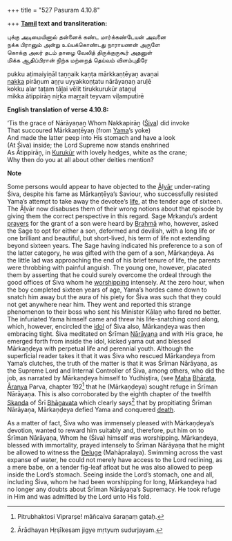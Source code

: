 +++
title = "527 Pasuram 4.10.8"

+++
**[Tamil](/definition/tamil#history "show Tamil definitions") text and transliteration:**

புக்கு அடிமையினால் தன்னைக் கண்ட மார்க்கண்டேயன் அவனை  
நக்க பிரானும் அன்று உய்யக்கொண்டது நாராயணன் அருளே  
கொக்கு அலர் தடம் தாழை வேலித் திருக்குருகூர் அதனுள்  
மிக்க ஆதிப்பிரான் நிற்க மற்றைத் தெய்வம் விளம்புதிரே

pukku aṭimaiyiṉāl taṉṉaik kaṇṭa mārkkaṇṭēyaṉ avaṉai  
[nakka](/definition/nakka#history "show nakka definitions") pirāṉum aṉṟu uyyakkoṇṭatu nārāyaṇaṉ aruḷē  
kokku alar taṭam tāḻai vēlit tirukkurukūr ataṉuḷ  
mikka ātippirāṉ niṟka maṟṟait teyvam viḷamputirē

**English translation of verse 4.10.8:**

‘Tis the grace of Nārāyaṇaṉ Whom Nakkapirāṉ ([Śiva](/definition/shiva#vaishnavism "show Śiva definitions")) did invoke  
That succoured Mārkkaṇṭēyaṉ (from [Yama](/definition/yama#vaishnavism "show Yama definitions")’s yoke)  
And made the latter peep into His stomach and have a look  
(At Śiva) inside; the Lord Supreme now stands enshrined  
As Ātippirāṉ, in [Kurukūr](/definition/kurukur#vaishnavism "show Kurukūr definitions") with lovely hedges, white as the crane;  
Why then do you at all about other deities mention?

**Note**

Some persons would appear to have objected to the [Āḻvār](/definition/aḻvar#vaishnavism "show Āḻvār definitions") under-rating Śiva, despite his fame as Mārkaṇṭēya’s Saviour, who successfully resisted Yama’s attempt to take away the devotee’s [life](/definition/life#history "show life definitions"), at the tender age of sixteen. The Āḻvār now disabuses them of their wrong notions about that episode by giving them the correct perspective in this regard. Sage Mṛkaṇḍu’s ardent [prayers](/definition/prayer#history "show prayers definitions") for the grant of a son were heard by [Brahmā](/definition/brahma#vaishnavism "show Brahmā definitions") who, however, asked the Sage to opt for either a son, deformed and devilish, with a long life or one brilliant and beautiful, but short-lived, his term of life not extending beyond sixteen years. The Sage having indicated his preference to a son of the latter category, he was gifted with the gem of a son, Mārkaṇḍeya. As the little lad was approaching the end of his brief tenure of life, the parents were throbbing with painful anguish. The young one, however, placated them by asserting that he could surely overcome the ordeal through the good offices of Śiva whom he [worshipping](/definition/worshipping#history "show worshipping definitions") intensely. At the zero hour, when the boy completed sixteen years of age, Yama’s hordes came down to snatch him away but the aura of his piety for Śiva was such that they could not get anywhere near him. They went and reported this strange phenomenon to their boss who sent his Minister Kālaṉ who fared no better. The infuriated Yama himself came and threw his life-snatching cord along, which, however, encircled the [idol](/definition/idol#history "show idol definitions") of Śiva also, Mārkaṇḍeya was then embracing tight. Śiva meditated on Śrīman [Nārāyaṇa](/definition/narayana#vaishnavism "show Nārāyaṇa definitions") and with His grace, he emerged forth from inside the idol, kicked yama out and blessed Mārkaṇḍeya with perpetual life and perennial youth. Although the superficial reader takes it that it was Śiva who rescued Mārkaṇḍeya from Yama’s clutches, the truth of the matter is that it was Śrīman Nārāyaṇa, as the Supreme Lord and Internal Controller of Śiva, among others, who did the job, as narrated by Mārkaṇḍeya himself to Yudhiṣṭira, (see [Maha](/definition/maha#history "show Maha definitions") [Bhārata](/definition/bharata#vaishnavism "show Bhārata definitions"), [Āraṇya](/definition/aranya#history "show Āraṇya definitions") Parva, chapter 192[^1] that he (Mārkaṇḍeya) sought refuge in Śrīman Nārāyaṇa. This is also corroborated by the eighth chapter of the twelfth [Skanda](/definition/skanda#history "show Skanda definitions") of Śrī [Bhāgavata](/definition/bhagavata#history "show Bhāgavata definitions") which clearly says[^2] that by propitiating Śrīman Nārāyaṇa, Mārkaṇḍeya defied Yama and conquered [death](/definition/death#history "show death definitions").

[^1]:  Pitrubhaktosi Viprarṣe! māñcaiva śaraṇaṃ gataḥ.

[^2]:  Ārādhayan Hṛṣīkeṣam jigye mṛtyuṃ sudurjayam.

As a matter of fact, Śiva who was immensely pleased with Mārkaṇḍeya’s devotion, wanted to reward him suitably and, therefore, put him on to Śrīman Nārāyaṇa, Whom he (Śiva) himself was worshipping. Mārkaṇḍeya, blessed with immortality, prayed intensely to Śrīman Nārāyaṇa that he might be allowed to witness the [Deluge](/definition/deluge#history "show Deluge definitions") (Mahāpralaya). Swimming across the vast expanse of water, he could not merely have access to the Lord reclining, as a mere babe, on a tender fig-leaf afloat but he was also allowed to peep inside the Lord’s stomach. Seeing inside the Lord’s stomach, one and all, including Śiva, whom he had been worshipping for long, Mārkaṇḍeya had no longer any doubts about Śrīman Nārāyaṇa’s Supremacy. He took refuge in Him and was admitted by the Lord unto His fold.




